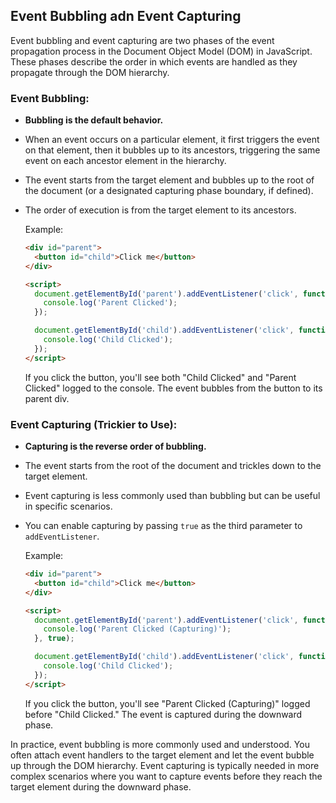 ## Event Bubbling adn Event Capturing

Event bubbling and event capturing are two phases of the event propagation process in the Document Object Model (DOM) in JavaScript. These phases describe the order in which events are handled as they propagate through the DOM hierarchy.

### Event Bubbling:
- **Bubbling is the default behavior.**
- When an event occurs on a particular element, it first triggers the event on that element, then it bubbles up to its ancestors, triggering the same event on each ancestor element in the hierarchy.
- The event starts from the target element and bubbles up to the root of the document (or a designated capturing phase boundary, if defined).
- The order of execution is from the target element to its ancestors.

  Example:
  ```html
  <div id="parent">
    <button id="child">Click me</button>
  </div>

  <script>
    document.getElementById('parent').addEventListener('click', function () {
      console.log('Parent Clicked');
    });

    document.getElementById('child').addEventListener('click', function () {
      console.log('Child Clicked');
    });
  </script>
  ```
  If you click the button, you'll see both "Child Clicked" and "Parent Clicked" logged to the console. The event bubbles from the button to its parent div.

### Event Capturing (Trickier to Use):
- **Capturing is the reverse order of bubbling.**
- The event starts from the root of the document and trickles down to the target element.
- Event capturing is less commonly used than bubbling but can be useful in specific scenarios.
- You can enable capturing by passing `true` as the third parameter to `addEventListener`.

  Example:
  ```html
  <div id="parent">
    <button id="child">Click me</button>
  </div>

  <script>
    document.getElementById('parent').addEventListener('click', function () {
      console.log('Parent Clicked (Capturing)');
    }, true);

    document.getElementById('child').addEventListener('click', function () {
      console.log('Child Clicked');
    });
  </script>
  ```
  If you click the button, you'll see "Parent Clicked (Capturing)" logged before "Child Clicked." The event is captured during the downward phase.

In practice, event bubbling is more commonly used and understood. You often attach event handlers to the target element and let the event bubble up through the DOM hierarchy. Event capturing is typically needed in more complex scenarios where you want to capture events before they reach the target element during the downward phase.